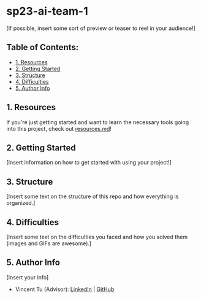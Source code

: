# sp23-ai-team-1

[If possible, insert some sort of preview or teaser to reel in your audience!]

## Table of Contents:
- [1. Resources](https://github.com/acmucsd-projects/sp23-ai-team-1/blob/main/README.md#1-resources)
- [2. Getting Started](https://github.com/acmucsd-projects/sp23-ai-team-1/blob/main/README.md#2-getting-started)
- [3. Structure](https://github.com/acmucsd-projects/sp23-ai-team-1/blob/main/README.md#3-structure)
- [4. Difficulties](https://github.com/acmucsd-projects/sp23-ai-team-1/blob/main/README.md#4-difficulties)
- [5. Author Info](https://github.com/acmucsd-projects/sp23-ai-team-1/blob/main/README.md#5-author-info)

## 1. Resources

If you're just getting started and want to learn the necessary tools going into this project, check out [resources.md](https://github.com/acmucsd-projects/sp23-ai-team-1/blob/main/resources.md)!

## 2. Getting Started

[Insert information on how to get started with using your project!]

## 3. Structure

[Insert some text on the structure of this repo and how everything is organized.]

## 4. Difficulties

[Insert some text on the difficulties you faced and how you solved them (images and GIFs are awesome).]

## 5. Author Info

[Insert your info]

- Vincent Tu (Advisor):            [LinkedIn](https://www.linkedin.com/in/vincent-tu-422b18208/) | [GitHub](https://github.com/alckasoc)

